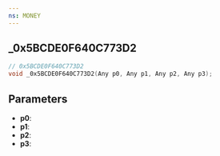 ```yaml
---
ns: MONEY
---
```

## _0x5BCDE0F640C773D2

```c
// 0x5BCDE0F640C773D2
void _0x5BCDE0F640C773D2(Any p0, Any p1, Any p2, Any p3);
```


## Parameters
* **p0**: 
* **p1**: 
* **p2**: 
* **p3**: 

